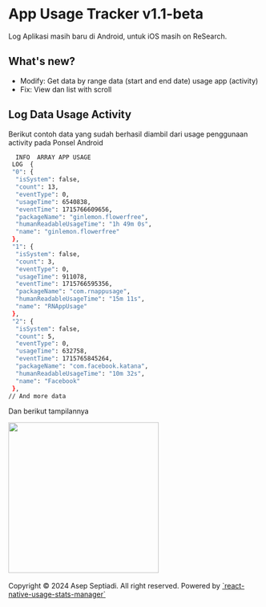 # App Usage Tracker v1.1-beta
Log Aplikasi masih baru di Android, untuk iOS masih on ReSearch.

## What's new?
- Modify: Get data by range data (start and end date) usage app (activity)
- Fix: View dan list with scroll

## Log Data Usage Activity
Berikut contoh data yang sudah berhasil diambil dari usage penggunaan activity pada Ponsel Android

```.sh
  INFO  ARRAY APP USAGE
 LOG  {
 "0": {
  "isSystem": false,
  "count": 13,
  "eventType": 0,
  "usageTime": 6540838,
  "eventTime": 1715766609656,
  "packageName": "ginlemon.flowerfree",
  "humanReadableUsageTime": "1h 49m 0s",
  "name": "ginlemon.flowerfree"
 },
 "1": {
  "isSystem": false,
  "count": 3,
  "eventType": 0,
  "usageTime": 911078,
  "eventTime": 1715766595356,
  "packageName": "com.rnappusage",
  "humanReadableUsageTime": "15m 11s",
  "name": "RNAppUsage"
 },
 "2": {
  "isSystem": false,
  "count": 5,
  "eventType": 0,
  "usageTime": 632758,
  "eventTime": 1715765845264,
  "packageName": "com.facebook.katana",
  "humanReadableUsageTime": "10m 32s",
  "name": "Facebook"
 },
// And more data
```

Dan berikut tampilannya

<img src="https://github.com/aspsptyd/rn-app-usage-tracker/assets/98740335/fe442858-552f-4e3b-a4b1-5e582bce8521" width="300"/>
<br /><br />
Copyright &copy; 2024 Asep Septiadi. All right reserved. Powered by <a href="https://www.npmjs.com/package/@brighthustle/react-native-usage-stats-manager">`react-native-usage-stats-manager`</a>
